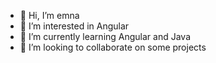 - 👋 Hi, I’m emna
- 👀 I’m interested in Angular 
- 🌱 I’m currently learning Angular and Java
- 💞️ I’m looking to collaborate on some projects

<!---
emma1911/emma1911 is a ✨ special ✨ repository because its `README.md` (this file) appears on your GitHub profile.
You can click the Preview link to take a look at your changes.
--->
